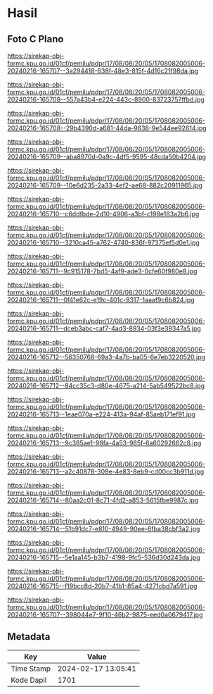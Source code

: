 # Hasil

## Foto C Plano

https://sirekap-obj-formc.kpu.go.id/01cf/pemilu/pdpr/17/08/08/20/05/1708082005006-20240216-165707--3a294418-638f-48e3-815f-4d16c21f98da.jpg

https://sirekap-obj-formc.kpu.go.id/01cf/pemilu/pdpr/17/08/08/20/05/1708082005006-20240216-165708--557a43b4-e224-443c-8900-83723757ffbd.jpg

https://sirekap-obj-formc.kpu.go.id/01cf/pemilu/pdpr/17/08/08/20/05/1708082005006-20240216-165708--29b4390d-a681-44da-9638-9e544ee92614.jpg

https://sirekap-obj-formc.kpu.go.id/01cf/pemilu/pdpr/17/08/08/20/05/1708082005006-20240216-165709--aba8970d-0a9c-4df5-9595-48cda50b4204.jpg

https://sirekap-obj-formc.kpu.go.id/01cf/pemilu/pdpr/17/08/08/20/05/1708082005006-20240216-165709--10e6d235-2a33-4ef2-ae68-882c20911965.jpg

https://sirekap-obj-formc.kpu.go.id/01cf/pemilu/pdpr/17/08/08/20/05/1708082005006-20240216-165710--c6ddfbde-2d10-4906-a3bf-c198e183a2b6.jpg

https://sirekap-obj-formc.kpu.go.id/01cf/pemilu/pdpr/17/08/08/20/05/1708082005006-20240216-165710--3210ca45-a762-4740-836f-97375ef5d0e1.jpg

https://sirekap-obj-formc.kpu.go.id/01cf/pemilu/pdpr/17/08/08/20/05/1708082005006-20240216-165711--9c915178-7bd5-4af9-ade3-0cfe60f980e8.jpg

https://sirekap-obj-formc.kpu.go.id/01cf/pemilu/pdpr/17/08/08/20/05/1708082005006-20240216-165711--0f41e62c-e19c-401c-9317-1aaaf9c6b824.jpg

https://sirekap-obj-formc.kpu.go.id/01cf/pemilu/pdpr/17/08/08/20/05/1708082005006-20240216-165711--dceb3abc-caf7-4ad3-8934-03f3e39347a5.jpg

https://sirekap-obj-formc.kpu.go.id/01cf/pemilu/pdpr/17/08/08/20/05/1708082005006-20240216-165712--56350768-69a3-4a7b-ba05-6e7eb3220520.jpg

https://sirekap-obj-formc.kpu.go.id/01cf/pemilu/pdpr/17/08/08/20/05/1708082005006-20240216-165712--84cc35c3-d80e-4675-a214-5ab549522bc8.jpg

https://sirekap-obj-formc.kpu.go.id/01cf/pemilu/pdpr/17/08/08/20/05/1708082005006-20240216-165713--1eae070a-e224-413a-94af-85aeb171ef91.jpg

https://sirekap-obj-formc.kpu.go.id/01cf/pemilu/pdpr/17/08/08/20/05/1708082005006-20240216-165713--9c385ae1-98fa-4a53-985f-6a60292662c8.jpg

https://sirekap-obj-formc.kpu.go.id/01cf/pemilu/pdpr/17/08/08/20/05/1708082005006-20240216-165713--a2c40878-309e-4e83-8eb9-cd00cc3b911d.jpg

https://sirekap-obj-formc.kpu.go.id/01cf/pemilu/pdpr/17/08/08/20/05/1708082005006-20240216-165714--80aa2c01-8c71-4fd2-a853-5615fbe9987c.jpg

https://sirekap-obj-formc.kpu.go.id/01cf/pemilu/pdpr/17/08/08/20/05/1708082005006-20240216-165714--51b91dc7-e810-4949-90ee-6fba38cbf3a2.jpg

https://sirekap-obj-formc.kpu.go.id/01cf/pemilu/pdpr/17/08/08/20/05/1708082005006-20240216-165715--5e1aa145-b3b7-4198-9fc5-536d30d243da.jpg

https://sirekap-obj-formc.kpu.go.id/01cf/pemilu/pdpr/17/08/08/20/05/1708082005006-20240216-165715--f19bcc8d-20b7-41b1-85a4-4271cbd7a591.jpg

https://sirekap-obj-formc.kpu.go.id/01cf/pemilu/pdpr/17/08/08/20/05/1708082005006-20240216-165707--398044e7-9f10-46b2-9875-eed0a0679417.jpg


## Metadata

| Key        | Value               |
| ---------- | ------------------- |
| Time Stamp | 2024-02-17 13:05:41 |
| Kode Dapil | 1701                |



